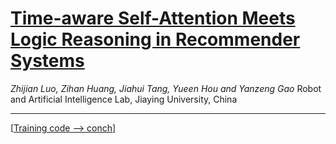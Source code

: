 # [Time-aware Self-Attention Meets Logic Reasoning in Recommender Systems](https://)
_Zhijian Luo, Zihan Huang, Jiahui Tang, Yueen Hou and Yanzeng Gao_
Robot and Artificial Intelligence Lab, Jiaying University, China


___________

[[Training code --> conch](https://github.com/JYURAIL/conch)]



